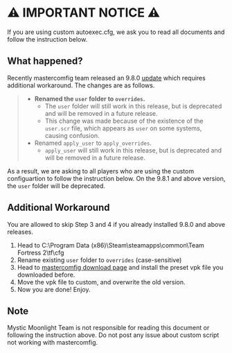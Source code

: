 # ⚠️ IMPORTANT NOTICE ⚠️
If you are using custom autoexec.cfg, we ask you to read all documents and follow the instruction below.

## What happened?
Recently mastercomfig team released an 9.8.0 [update](https://github.com/mastercomfig/mastercomfig/releases/tag/9.8.0) which requires additional workaround. The changes are as follows.

> * **Renamed the `user` folder to `overrides`.**
>   * The `user` folder will still work in this release, but is deprecated and will be removed in a future release.
>   * This change was made because of the existence of the `user.scr` file, which appears as `user` on some systems, causing confusion.
> * Renamed `apply_user` to `apply_overrides`.
>   * `apply_user` will still work in this release, but is deprecated and will be removed in a future release.

As a result, we are asking to all players who are using the custom configuartion to follow the instruction below. On the 9.8.1 and above version, the `user` folder will be deprecated.

## Additional Workaround
You are allowed to skip Step 3 and 4 if you already installed 9.8.0 and above releases.

1. Head to C:\Program Data (x86)\Steam\steamapps\common\Team Fortress 2\tf\cfg
2. Rename existing `user` folder to `overrides` (case-sensitive)
3. Head to [mastercomfig download page](https://mastercomfig.com/app) and install the preset vpk file you downloaded before.
4. Move the vpk file to custom, and overwrite the old version.
5. Now you are done! Enjoy.

## Note
Mystic Moonlight Team is not responsible for reading this document or following the instruction above. Do not post any issue about custom script not working with mastercomfig.